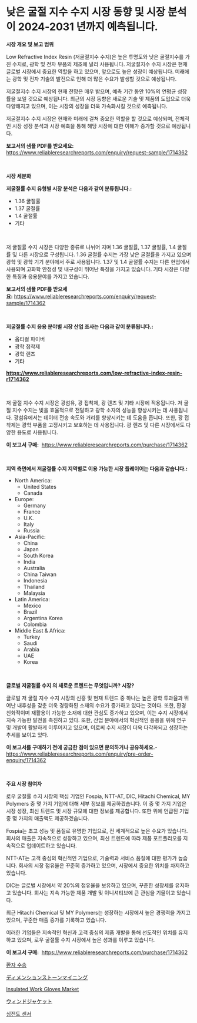<p><h1>낮은 굴절 지수 수지 시장 동향 및 시장 분석이 2024-2031 년까지 예측됩니다.</h1></p><p><strong>시장 개요 및 보고 범위</strong></p>
<p><p>Low Refractive Index Resin (저굴절지수 수지)은 높은 투명도와 낮은 굴절지수를 가진 수지로, 광학 및 전자 부품의 제조에 널리 사용됩니다. 저굴절지수 수지 시장은 현재 글로벌 시장에서 중요한 역할을 하고 있으며, 앞으로도 높은 성장이 예상됩니다. 미래에는 광학 및 전자 기술의 발전으로 인해 더 많은 수요가 발생할 것으로 예상됩니다.</p><p>저굴절지수 수지 시장의 현재 전망은 매우 밝으며, 예측 기간 동안 10%의 연평균 성장률을 보일 것으로 예상됩니다. 최근의 시장 동향은 새로운 기술 및 제품의 도입으로 더욱 다양해지고 있으며, 이는 시장의 성장을 더욱 가속화시킬 것으로 예측됩니다.</p><p>저굴절지수 수지 시장은 현재와 미래에 걸쳐 중요한 역할을 할 것으로 예상되며, 전체적인 시장 성장 분석과 시장 예측을 통해 해당 시장에 대한 이해가 증가할 것으로 예상됩니다.</p></p>
<p><strong>보고서의 샘플 PDF를 받으세요:</strong> <a href="https://www.reliableresearchreports.com/enquiry/request-sample/1714362">https://www.reliableresearchreports.com/enquiry/request-sample/1714362</a></p>
<p>&nbsp;</p>
<p><strong>시장 세분화</strong></p>
<p><strong>저굴절률 수지 유형별 시장 분석은 다음과 같이 분류됩니다.:</strong></p>
<p><ul><li>1.36 굴절률</li><li>1.37 굴절률</li><li>1.4 굴절률</li><li>기타</li></ul></p>
<p>&nbsp;</p>
<p><p>저 굴절률 수지 시장은 다양한 종류로 나뉘어 지며 1.36 굴절률, 1.37 굴절률, 1.4 굴절률 및 다른 시장으로 구성됩니다. 1.36 굴절률 수지는 가장 낮은 굴절률을 가지고 있으며 광학 및 광학 기기 분야에서 주로 사용됩니다. 1.37 및 1.4 굴절률 수지는 다른 현업에서 사용되며 고화학 안정성 및 내구성이 뛰어난 특징을 가지고 있습니다. 기타 시장은 다양한 특징과 응용분야를 가지고 있습니다.</p></p>
<p><strong>보고서의 샘플 PDF를 받으세요:</strong>&nbsp;<a href="https://www.reliableresearchreports.com/enquiry/request-sample/1714362">https://www.reliableresearchreports.com/enquiry/request-sample/1714362</a></p>
<p>&nbsp;</p>
<p><strong> 저굴절률 수지 응용 분야별 시장 산업 조사는 다음과 같이 분류됩니다.:</strong></p>
<p><ul><li>옵티컬 파이버</li><li>광학 접착제</li><li>광학 렌즈</li><li>기타</li></ul></p>
<p><strong><a href="https://www.reliableresearchreports.com/low-refractive-index-resin-r1714362">https://www.reliableresearchreports.com/low-refractive-index-resin-r1714362</a></strong></p>
<p>&nbsp;</p>
<p><p>저 굴절 지수 수지 시장은 광섬유, 광 접착제, 광 렌즈 및 기타 시장에 적용됩니다. 저 굴절 지수 수지는 빛을 효율적으로 전달하고 광학 소자의 성능을 향상시키는 데 사용됩니다. 광섬유에서는 데이터 전송 속도와 거리를 향상시키는 데 도움을 줍니다. 또한, 광 접착제는 광학 부품을 고정시키고 보호하는 데 사용됩니다. 광 렌즈 및 다른 시장에서도 다양한 용도로 사용됩니다.</p></p>
<p><strong>이 보고서 구매:</strong>&nbsp; <a href="https://www.reliableresearchreports.com/purchase/1714362">https://www.reliableresearchreports.com/purchase/1714362</a></p>
<p>&nbsp;</p>
<p><strong>지역 측면에서 저굴절률 수지 지역별로 이용 가능한 시장 플레이어는 다음과 같습니다.:</strong></p>
<p><ul>
    <li>
        North America:
        <ul>
            <li>United States</li>
            <li>Canada</li>
        </ul>
    </li>
    <li>
        Europe:
        <ul>
            <li>Germany</li>
            <li>France</li>
            <li>U.K.</li>
            <li>Italy</li>
            <li>Russia</li>
        </ul>
    </li>
    <li>
        Asia-Pacific:
        <ul>
            <li>China</li>
            <li>Japan</li>
            <li>South Korea</li>
            <li>India</li>
            <li>Australia</li>
            <li>China Taiwan</li>
            <li>Indonesia</li>
            <li>Thailand</li>
            <li>Malaysia</li>
        </ul>
    </li>
    <li>
        Latin America:
        <ul>
            <li>Mexico</li>
            <li>Brazil</li>
            <li>Argentina Korea</li>
            <li>Colombia</li>
        </ul>
    </li>
    <li>
        Middle East & Africa:
        <ul>
            <li>Turkey</li>
            <li>Saudi</li>
            <li>Arabia</li>
            <li>UAE</li>
            <li>Korea</li>
        </ul>
    </li>
    </ul></p>
<p>&nbsp;</p>
<p><strong>글로벌 저굴절률 수지 의 새로운 트렌드는 무엇입니까? 시장?</strong></p>
<p><p>글로벌 저 굴절 지수 수지 시장의 신흥 및 현재 트렌드 중 하나는 높은 광학 투과율과 뛰어난 내후성을 갖춘 더욱 경량화된 소재의 수요가 증가하고 있다는 것이다. 또한, 환경 친화적이며 재활용이 가능한 소재에 대한 관심도 증가하고 있으며, 이는 수지 시장에서 지속 가능한 발전을 촉진하고 있다. 또한, 산업 분야에서의 혁신적인 응용을 위해 연구 및 개발이 활발하게 이루어지고 있으며, 이로써 수지 시장이 더욱 다각화되고 성장하는 추세를 보이고 있다.</p></p>
<p><strong>이 보고서를 구매하기 전에 궁금한 점이 있으면 문의하거나 공유하세요.</strong>- <a href="https://www.reliableresearchreports.com/enquiry/pre-order-enquiry/1714362">https://www.reliableresearchreports.com/enquiry/pre-order-enquiry/1714362</a></p>
<p>&nbsp;</p>
<p><strong>주요 시장 참여자</strong></p>
<p><p>로우 굴절률 수지 시장의 핵심 기업인 Fospia, NTT-AT, DIC, Hitachi Chemical, MY Polymers 중 몇 가지 기업에 대해 세부 정보를 제공하겠습니다. 이 중 몇 가지 기업은 시장 성장, 최신 트렌드 및 시장 규모에 대한 정보를 제공합니다. 또한 위에 언급된 기업 중 몇 가지의 매출액도 제공하겠습니다.</p><p>Fospia는 초고 성능 및 품질로 유명한 기업으로, 전 세계적으로 높은 수요가 있습니다. 회사의 매출은 지속적으로 성장하고 있으며, 최신 트렌드에 따라 제품 포트폴리오를 지속적으로 업데이트하고 있습니다.</p><p>NTT-AT는 고객 중심의 혁신적인 기업으로, 기술력과 서비스 품질에 대한 평가가 높습니다. 회사의 시장 점유율은 꾸준히 증가하고 있으며, 시장에서 중요한 위치를 차지하고 있습니다.</p><p>DIC는 글로벌 시장에서 약 20%의 점유율을 보유하고 있으며, 꾸준한 성장세를 유지하고 있습니다. 회사는 지속 가능한 제품 개발 및 이니셔티브에 큰 관심을 기울이고 있습니다.</p><p>최근 Hitachi Chemical 및 MY Polymers는 성장하는 시장에서 높은 경쟁력을 가지고 있으며, 꾸준한 매출 증가를 기록하고 있습니다.</p><p>이러한 기업들은 지속적인 혁신과 고객 중심의 제품 개발을 통해 선도적인 위치를 유지하고 있으며, 로우 굴절률 수지 시장에서 높은 성과를 이루고 있습니다.</p></p>
<p><strong>이 보고서 구매:</strong>&nbsp;&nbsp;<a href="https://www.reliableresearchreports.com/purchase/1714362">https://www.reliableresearchreports.com/purchase/1714362</a></p>
<p><p><a href="https://medium.com/@emmettsaynford43546/%ED%99%98%EC%9E%90-%EC%9A%B4%EC%86%A1-%EC%8B%9C%EC%9E%A5-2031%EB%85%84%EA%B9%8C%EC%A7%80%EC%9D%98-%EB%8F%99%ED%96%A5-%EC%98%88%EC%B8%A1-%EB%B0%8F-%EA%B2%BD%EC%9F%81-%EB%B6%84%EC%84%9D-6fe1a6d94f20">환자 수송</a></p><p><a href="https://github.com/LenoraKris2023/Market-Research-Report-List-1/blob/main/800975475991.md">ディメンションストーンマイニング</a></p><p><a href="https://issuu.com/reportprime-2/docs/insulated-work-gloves-market-size-2030.pptx">Insulated Work Gloves Market</a></p><p><a href="https://medium.com/@jacksonwiza1924/%E9%A2%A8%E3%81%AE%E3%82%B8%E3%83%A3%E3%82%B1%E3%83%83%E3%83%88%E5%B8%82%E5%A0%B4-%E3%82%BF%E3%82%A4%E3%83%97-%E3%82%A2%E3%83%97%E3%83%AA%E3%82%B1%E3%83%BC%E3%82%B7%E3%83%A7%E3%83%B3-%E5%9C%B0%E7%90%86%E3%81%AB%E3%82%88%E3%82%8B%E5%8C%85%E6%8B%AC%E7%9A%84%E3%81%AA%E8%A9%95%E4%BE%A1-4148328a2ffb">ウィンドジャケット</a></p><p><a href="https://github.com/JackieFauhey9089475/Market-Research-Report-List-1/blob/main/193759771919.md">심전도 센서</a></p></p>